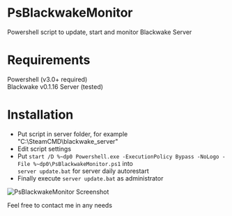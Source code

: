 # PsBlackwakeMonitor
Powershell script to update, start and monitor Blackwake Server

# Requirements
Powershell (v3.0+ required)  
Blackwake v0.1.16 Server  (tested)

# Installation
* Put script in server folder, for example "C:\SteamCMD\blackwake_server"
* Edit script settings
* Put ```start /D %~dp0 Powershell.exe -ExecutionPolicy Bypass -NoLogo -File %~dp0\PsBlackwakeMonitor.ps1``` into  
```server update.bat``` for server daily autorestart
* Finally execute ```server update.bat``` as administrator



![PsBlackwakeMonitor Screenshot](https://raw.githubusercontent.com/man4red/PsBlackwakeMonitor/screenshots/PsBlackwakeMonitor_1.png?raw=true)

Feel free to contact me in any needs
